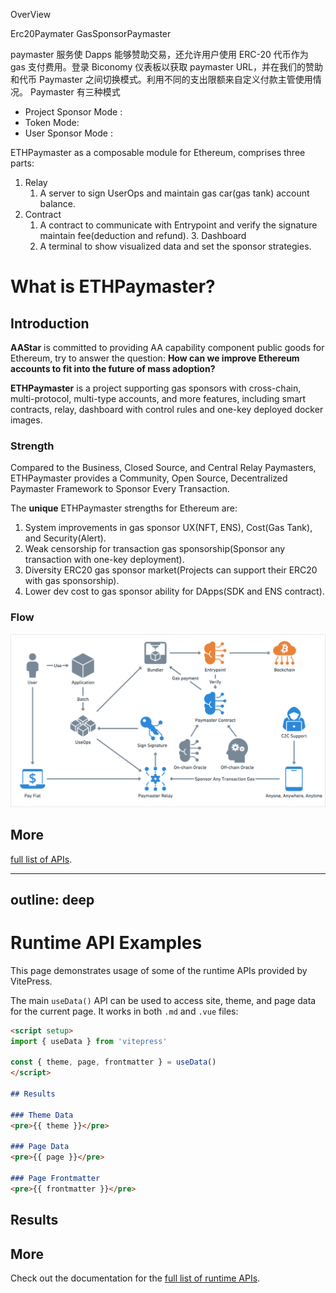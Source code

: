 OverView

Erc20Paymater
GasSponsorPaymaster

paymaster 服务使 Dapps 能够赞助交易，还允许用户使用 ERC-20 代币作为 gas 支付费用。登录 Biconomy 仪表板以获取 paymaster URL，并在我们的赞助和代币 Paymaster 之间切换模式。利用不同的支出限额来自定义付款主管使用情况。
Paymaster 有三种模式
* Project Sponsor Mode :
* Token  Mode: 
* User Sponsor Mode : 



ETHPaymaster as a composable module for Ethereum, comprises three parts:

1. Relay
    1. A server to sign UserOps and maintain gas car(gas tank) account balance.
2. Contract
    1. A contract to communicate with Entrypoint and verify the signature maintain fee(deduction and refund). 3. Dashboard
    2. A terminal to show visualized data and set the sponsor strategies.


# What is ETHPaymaster?

## Introduction

**AAStar** is committed to providing AA capability component public goods for Ethereum, try to answer the question: **How can we improve Ethereum accounts to fit into the future of mass adoption?**

**ETHPaymaster** is a project supporting gas sponsors with cross-chain, multi-protocol, multi-type accounts, and more features, including smart contracts, relay, dashboard with control rules and one-key deployed docker images.

### Strength

Compared to the Business, Closed Source, and Central Relay Paymasters, ETHPaymaster provides a Community, Open Source, Decentralized Paymaster Framework to Sponsor Every Transaction.

The **unique** ETHPaymaster strengths for Ethereum are:

1. System improvements in gas sponsor UX(NFT, ENS), Cost(Gas Tank), and Security(Alert).
2. Weak censorship for transaction gas sponsorship(Sponsor any transaction with one-key deployment).
3. Diversity ERC20 gas sponsor market(Projects can support their ERC20 with gas sponsorship).
4. Lower dev cost to gas sponsor ability for DApps(SDK and ENS contract).

### Flow

![](https://raw.githubusercontent.com/jhfnetboy/MarkDownImg/main/img/202403052039293.png)

## More

[full list of APIs](../paymaster/rpc_methods.md ).


---
outline: deep
---

# Runtime API Examples

This page demonstrates usage of some of the runtime APIs provided by VitePress.

The main `useData()` API can be used to access site, theme, and page data for the current page. It works in both `.md` and `.vue` files:

```md
<script setup>
import { useData } from 'vitepress'

const { theme, page, frontmatter } = useData()
</script>

## Results

### Theme Data
<pre>{{ theme }}</pre>

### Page Data
<pre>{{ page }}</pre>

### Page Frontmatter
<pre>{{ frontmatter }}</pre>
```

<script setup>
import { useData } from 'vitepress'

const { site, theme, page, frontmatter } = useData()
</script>

## Results



## More

Check out the documentation for the [full list of runtime APIs](https://vitepress.dev/reference/runtime-api#usedata).
